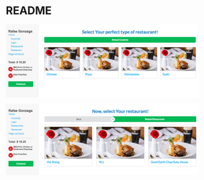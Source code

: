 # README
![image](https://raw.githubusercontent.com/rchgonzaga/react_van_dishes/master/screenshot/skip.png)

![image](https://raw.githubusercontent.com/rchgonzaga/react_van_dishes/master/screenshot/skiptwo.png)
